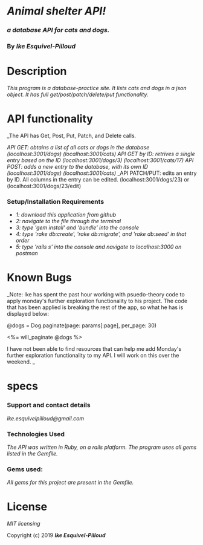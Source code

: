# _Animal shelter API!_

### _a database API for cats and dogs._

### By _**Ike Esquivel-Pilloud**_

# Description

_This program is a database-practice site. It lists cats and dogs in a json object. It has full get/post/patch/delete/put functionality._

# API functionality

_The API has Get, Post, Put, Patch, and Delete calls.

_API GET: obtains a list of all cats or dogs in the database (localhost:3001/dogs) (localhost:3001/cats)_
_API GET by ID: retrives a single entry based on the ID (localhost:3001/dogs/3) (localhost:3001/cats/17)_
_API POST: adds a new entry to the database, with its own ID (localhost:3001/dogs) (localhost:3001/cats)_
_API PATCH/PUT: edits an entry by ID. All columns in the entry can be edited. (localhost:3001/dogs/23) or (localhost:3001/dogs/23/edit)

### Setup/Installation Requirements

* _1: download this application from github_
* _2: navigate to the file through the terminal_
* _3: type 'gem install' and 'bundle' into the console_
* _4: type 'rake db:create', 'rake db:migrate', and 'rake db:seed' in that order_
* _5: type 'rails s' into the console and navigate to localhost:3000 on postman_

# Known Bugs

_Note: Ike has spent the past hour working with psuedo-theory code to apply monday's further exploration functionality to his project. The code that has been applied is breaking the rest of the app, so what he has is displayed below:

@dogs = Dog.paginate(page: params[:page], per_page: 30)

<%= will_paginate @dogs %>

I have not been able to find resources that can help me add Monday's further exploration functionality to my API. I will work on this over the weekend.
_

# specs


### Support and contact details

_ike.esquivelpilloud@gmail.com_

### Technologies Used

_The API was written in Ruby, on a rails platform. The program uses all gems listed in the Gemfile._

### Gems used:

_All gems for this project are present in the Gemfile._

# License

_MIT licensing_

Copyright (c) 2019 **_Ike Esquivel-Pilloud_**
